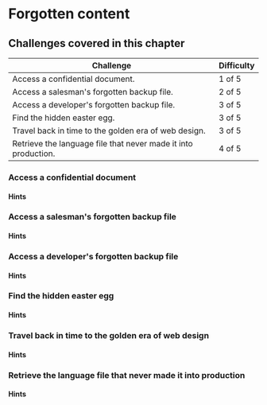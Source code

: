 # Forgotten content

## Challenges covered in this chapter

| Challenge | Difficulty |
| --------- | ---------- |
| Access a confidential document. | 1 of 5 |
| Access a salesman's forgotten backup file. | 2 of 5 |
| Access a developer's forgotten backup file. | 3 of 5 |
| Find the hidden easter egg. | 3 of 5 |
| Travel back in time to the golden era of web design. | 3 of 5 |
| Retrieve the language file that never made it into production. | 4 of 5 |

### Access a confidential document

#### Hints

### Access a salesman's forgotten backup file

#### Hints

### Access a developer's forgotten backup file

#### Hints

### Find the hidden easter egg

#### Hints

### Travel back in time to the golden era of web design

#### Hints

### Retrieve the language file that never made it into production

#### Hints
